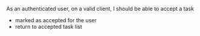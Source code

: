 As an authenticated user, on a valid client, I should be able to accept a task
- marked as accepted for the user
- return to accepted task list